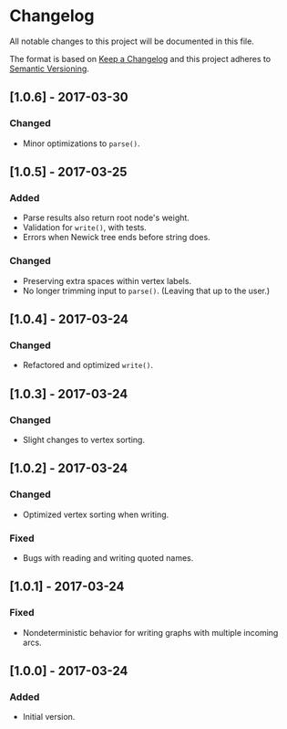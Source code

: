 # Changelog
All notable changes to this project will be documented in this file.

The format is based on [Keep a Changelog](http://keepachangelog.com/en/1.0.0/) and this project adheres to [Semantic Versioning](http://semver.org/spec/v2.0.0.html).


## [1.0.6] - 2017-03-30
### Changed
- Minor optimizations to `parse()`.

## [1.0.5] - 2017-03-25
### Added
- Parse results also return root node's weight.
- Validation for `write()`, with tests.
- Errors when Newick tree ends before string does.
### Changed
- Preserving extra spaces within vertex labels.
- No longer trimming input to `parse()`. (Leaving that up to the user.)

## [1.0.4] - 2017-03-24
### Changed
- Refactored and optimized `write()`.

## [1.0.3] - 2017-03-24
### Changed
- Slight changes to vertex sorting.

## [1.0.2] - 2017-03-24
### Changed
- Optimized vertex sorting when writing.
### Fixed
- Bugs with reading and writing quoted names.

## [1.0.1] - 2017-03-24
### Fixed
- Nondeterministic behavior for writing graphs with multiple incoming arcs.

## [1.0.0] - 2017-03-24
### Added
- Initial version.

